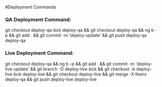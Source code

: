 #Deployment Commands

### QA Deployment Command:
git checkout deploy-qa-bck deploy-qa && git checkout deploy-qa && ng b -p && git add . && git commit -m 'deploy-update' && git push deploy-qa deploy-qa

### Live Deployment Command:

git checkout deploy-qa && ng b -p && git add . && git commit -m 'deploy-live-update' && git branch -D deploy-live-bck && git checkout -b deploy-live-bck deploy-live && git checkout deploy-live && git merge -X theirs deploy-qa && git push deploy-live deploy-live
